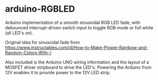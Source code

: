 # arduino-RGBLED
Arduino implementation of a smooth sinusoidal RGB LED fade, with debounced interrupt-driven switch input to toggle RGB mode
or full white (all LED's on).

Original idea for sinusoidal fade from https://www.instructables.com/id/How-to-Make-Proper-Rainbow-and-Random-Colors-With-/

Also included is the Arduino UNO wiring information and the layout of a MOSFET driver stripboard to drive the LED's. Powering the Arduino from 12V enables it to provide power to the 12V LED strip.
